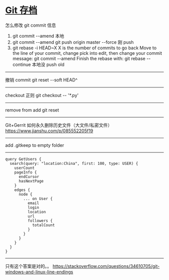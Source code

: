 # [Git 存档](https://github.com/yihong0618/gitblog/issues/86)

怎么修改 git commit 信息
1. git commit --amend 本地
2. git commit --amend
git push origin master --force 刚 push
3. git rebase -i HEAD~X X is the number of commits to go back
Move to the line of your commit, change pick into edit,
then change your commit message:
git commit --amend
Finish the rebase with:
git rebase --continue 本地没 push old

---

撤销 commit
git reset --soft HEAD^

---

checkout 正则 git checkout -- '*.py'

---

remove from add 
git reset 

---

Git+Gerrit 如何永久删除历史文件（大文件/私密文件）
https://www.jianshu.com/p/085552205f19

---

add .gitkeep to empty folder

---

```
query GetUsers {
  search(query: "location:China", first: 100, type: USER) {
    userCount
    pageInfo {
      endCursor
      hasNextPage
    }
    edges {
      node {
        ... on User {
          email
          login
          location
          url
          followers {
            totalCount
          }
        }
      }
    }
  }
}

```

---

只有这个答案是对的。。
https://stackoverflow.com/questions/34610705/git-windows-and-linux-line-endings